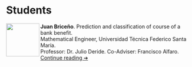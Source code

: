 # Students


[<img src="https://static.thenounproject.com/png/40364-200.png"  width="90" height="90" align="left">](https://github.com/fralfaro/portfolio/blob/main/docs/files/students/memoria_juan.pdf)
**Juan Briceño**. Prediction and classification of course of a bank benefit. <br> 
Mathematical Engineer, Universidad Técnica Federico Santa María. <br>
Professor: Dr. Julio Deride. Co-Adviser: Francisco Alfaro. <br>
[Continue reading ➔](https://github.com/fralfaro/portfolio/blob/main/docs/files/students/memoria_juan.pdf) <br> 
